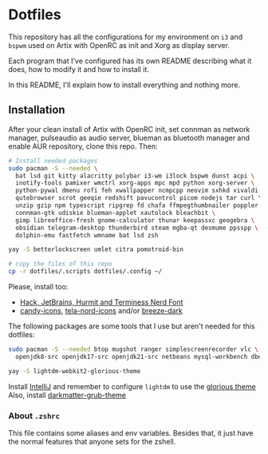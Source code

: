 # Dotfiles

This repository has all the configurations for my environment on `i3` and `bspwm`
used on Artix with OpenRC as init and Xorg as display server.

Each program that I've configured has its own README describing what it does,
how to modify it and how to install it.

In this README, I'll explain how to install everything and nothing more.

## Installation

After your clean install of Artix with OpenRC init, set connman as network
manager, pulseaudio as audio server, blueman as bluetooth manager and enable
AUR repository, clone this repo. Then:

```sh
# Install needed packages
sudo pacman -S --needed \
  bat lsd git kitty alacritty polybar i3-wm i3lock bspwm dunst acpi \
  inotify-tools pamixer wmctrl xorg-apps mpc mpd python xorg-server \
  python-pywal dmenu rofi feh xwallpapper ncmpcpp neovim sxhkd vivaldi \
  qutebrowser scrot geeqie redshift pavucontrol picom nodejs tar curl \
  unzip gzip npm typescript ripgrep fd chafa ffmpegthumbnailer poppler \
  connman-gtk udiskie blueman-applet xautolock bleachbit \
  gimp libreoffice-fresh gnome-calculator thunar keepassxc geogebra \
  obsidian telegram-desktop thunderbird steam mgba-qt desmume ppsspp \
  dolphin-emu fastfetch wmname bat lsd zsh

yay -S betterlockscreen umlet citra pomotroid-bin

# copy the files of this repo
cp -r dotfiles/.scripts dotfiles/.config ~/
```

Please, install too:

- [Hack, JetBrains, Hurmit and Terminess Nerd Font](https://www.nerdfonts.com/font-downloads)
- [candy-icons](https://www.gnome-look.org/s/Gnome/p/1305251/),
  [tela-nord-icons](https://www.gnome-look.org/p/1279924) and/or
  [breeze-dark](https://github.com/KDE/breeze-icons)

The following packages are some tools that I use but aren't needed for this
dotfiles:

```sh
sudo pacman -S --needed btop mugshot ranger simplescreenrecorder vlc \
  openjdk8-src openjdk17-src openjdk21-src netbeans mysql-workbench dbeaver \

yay -S lightdm-webkit2-glorious-theme
```

Install [IntelliJ](https://www.jetbrains.com/idea/download/?section=windows) and
remember to configure `lightdm` to use the [glorious theme](https://github.com/eromatiya/lightdm-webkit2-theme-glorious)
Also, install [darkmatter-grub-theme](https://gitlab.com/VandalByte/darkmatter-grub-theme)

### About `.zshrc`

This file contains some aliases and env variables. Besides that, it just have
the normal features that anyone sets for the zshell.
